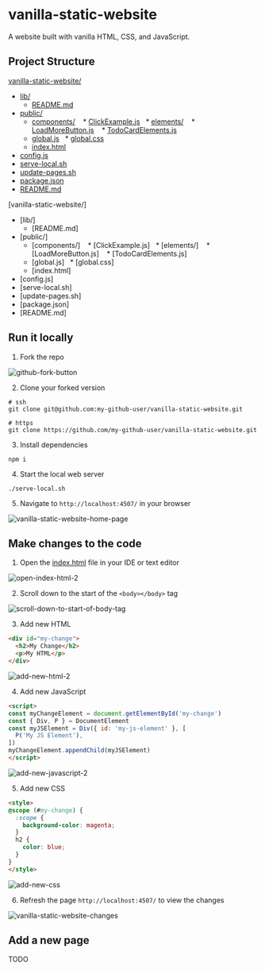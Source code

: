 # vanilla-static-website
A website built with vanilla HTML, CSS, and JavaScript.

## Project Structure

[vanilla-static-website/](/)
  * [lib/](/lib)
    * [README.md](/lib/README.md)
  * [public/](/public)
    * [components/](/public/components)
      * [ClickExample.js](/public/components/ClickExample.js)
    * [elements/](/public/elements)
      * [LoadMoreButton.js](/public/elements/LoadMoreButton.js)
      * [TodoCardElements.js](/public/elements/TodoCardElements.js)
    * [global.js](/public/global.js)
    * [global.css](/public/global.css)
    * [index.html](/public/index.html)
  * [config.js](/config.js)
  * [serve-local.sh](/serve-local.sh)
  * [update-pages.sh](/update-pages.sh)
  * [package.json](/package.json)
  * [README.md](/README.md)

[vanilla-static-website/]
  * [lib/]
    * [README.md]
  * [public/]
    * [components/]
      * [ClickExample.js]
    * [elements/]
      * [LoadMoreButton.js]
      * [TodoCardElements.js]
    * [global.js]
    * [global.css]
    * [index.html]
  * [config.js]
  * [serve-local.sh]
  * [update-pages.sh]
  * [package.json]
  * [README.md]

## Run it locally

1. Fork the repo

![github-fork-button](https://rubico.land/assets/github-fork-button.jpg)

2. Clone your forked version

```
# ssh
git clone git@github.com:my-github-user/vanilla-static-website.git

# https
git clone https://github.com/my-github-user/vanilla-static-website.git
```

3. Install dependencies

```
npm i
```

4. Start the local web server

```
./serve-local.sh
```

5. Navigate to `http://localhost:4507/` in your browser

![vanilla-static-website-home-page](https://rubico.land/assets/vanilla-static-website-home-page.jpg)

## Make changes to the code

1. Open the [index.html](/public/index.html) file in your IDE or text editor

![open-index-html-2](https://rubico.land/assets/open-index-html-2.jpg)

2. Scroll down to the start of the `<body></body>` tag

![scroll-down-to-start-of-body-tag](https://rubico.land/assets/scroll-down-to-start-of-body-tag.jpg)

3. Add new HTML

```html
<div id="my-change">
  <h2>My Change</h2>
  <p>My HTML</p>
</div>
```

![add-new-html-2](https://rubico.land/assets/add-new-html-2.jpg)

4. Add new JavaScript

```html
<script>
const myChangeElement = document.getElementById('my-change')
const { Div, P } = DocumentElement
const myJSElement = Div({ id: 'my-js-element' }, [
  P('My JS Element'),
])
myChangeElement.appendChild(myJSElement)
</script>
```

![add-new-javascript-2](https://rubico.land/assets/add-new-javascript-2.jpg)

5. Add new CSS

```html
<style>
@scope (#my-change) {
  :scope {
    background-color: magenta;
  }
  h2 {
    color: blue;
  }
}
</style>
```

![add-new-css](https://rubico.land/assets/add-new-css.jpg)

6. Refresh the page `http://localhost:4507/` to view the changes

![vanilla-static-website-changes](https://rubico.land/assets/vanilla-static-website-changes.jpg)

## Add a new page

TODO
